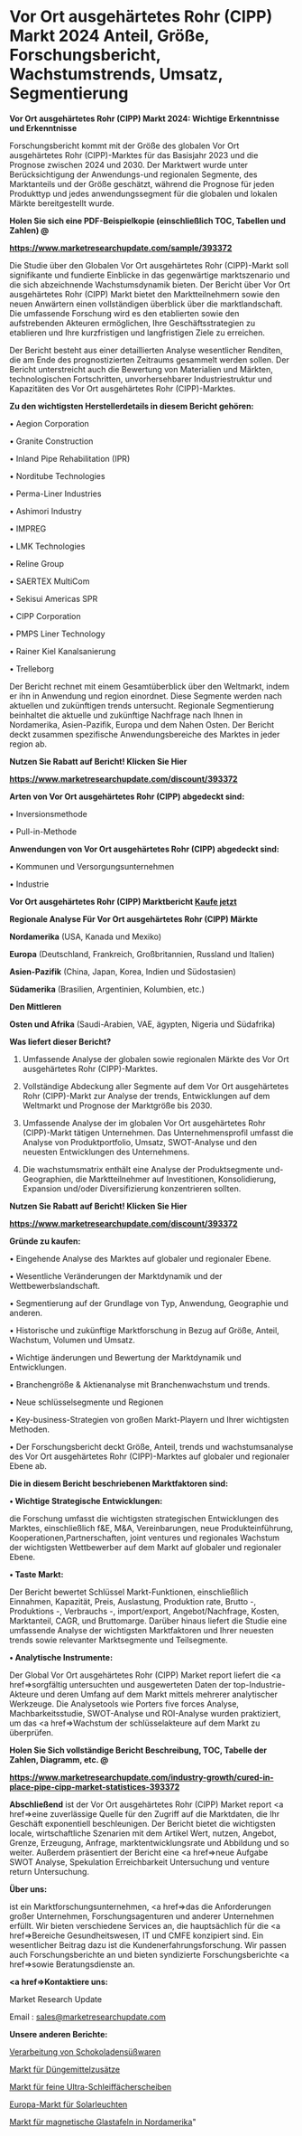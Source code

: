 # Vor Ort ausgehärtetes Rohr (CIPP) Markt 2024 Anteil, Größe, Forschungsbericht, Wachstumstrends, Umsatz, Segmentierung

<strong>Vor Ort ausgehärtetes Rohr (CIPP) Markt 2024: Wichtige Erkenntnisse und Erkenntnisse</strong>

Forschungsbericht kommt mit der Größe des globalen Vor Ort ausgehärtetes Rohr (CIPP)-Marktes für das Basisjahr 2023 und die Prognose zwischen 2024 und 2030. Der Marktwert wurde unter Berücksichtigung der Anwendungs-und regionalen Segmente, des Marktanteils und der Größe geschätzt, während die Prognose für jeden Produkttyp und jedes anwendungssegment für die globalen und lokalen Märkte bereitgestellt wurde.



<strong>Holen Sie sich eine PDF-Beispielkopie (einschließlich TOC, Tabellen und Zahlen) @
</strong>

<strong><a href=https://www.marketresearchupdate.com/sample/393372>

<strong>https://www.marketresearchupdate.com/sample/393372</u></font></a></strong></strong>

Die Studie über den Globalen Vor Ort ausgehärtetes Rohr (CIPP)-Markt soll signifikante und fundierte Einblicke in das gegenwärtige marktszenario und die sich abzeichnende Wachstumsdynamik bieten. Der Bericht über Vor Ort ausgehärtetes Rohr (CIPP) Markt bietet den Marktteilnehmern sowie den neuen Anwärtern einen vollständigen überblick über die marktlandschaft. Die umfassende Forschung wird es den etablierten sowie den aufstrebenden Akteuren ermöglichen, Ihre Geschäftsstrategien zu etablieren und Ihre kurzfristigen und langfristigen Ziele zu erreichen.

Der Bericht besteht aus einer detaillierten Analyse wesentlicher Renditen, die am Ende des prognostizierten Zeitraums gesammelt werden sollen. Der Bericht unterstreicht auch die Bewertung von Materialien und Märkten, technologischen Fortschritten, unvorhersehbarer Industriestruktur und Kapazitäten des Vor Ort ausgehärtetes Rohr (CIPP)-Marktes.



<strong>Zu den wichtigsten Herstellerdetails in diesem Bericht gehören:</strong>

• Aegion Corporation

• Granite Construction

• Inland Pipe Rehabilitation (IPR)

• Norditube Technologies

• Perma-Liner Industries

• Ashimori Industry

• IMPREG

• LMK Technologies

• Reline Group

• SAERTEX MultiCom

• Sekisui Americas SPR

• CIPP Corporation

• PMPS Liner Technology

• Rainer Kiel Kanalsanierung

• Trelleborg

Der Bericht rechnet mit einem Gesamtüberblick über den Weltmarkt, indem er ihn in Anwendung und region einordnet. Diese Segmente werden nach aktuellen und zukünftigen trends untersucht. Regionale Segmentierung beinhaltet die aktuelle und zukünftige Nachfrage nach Ihnen in Nordamerika, Asien-Pazifik, Europa und dem Nahen Osten. Der Bericht deckt zusammen spezifische Anwendungsbereiche des Marktes in jeder region ab.



<strong>Nutzen Sie Rabatt auf Bericht! Klicken Sie Hier
</strong>

<strong><a href=https://www.marketresearchupdate.com/discount/393372>https://www.marketresearchupdate.com/discount/393372</b></u></font></strong></a>



<strong>Arten von Vor Ort ausgehärtetes Rohr (CIPP) abgedeckt sind:</strong>

• Inversionsmethode

• Pull-in-Methode



<strong>Anwendungen von Vor Ort ausgehärtetes Rohr (CIPP) abgedeckt sind:</strong>

• Kommunen und Versorgungsunternehmen

• Industrie



<strong>Vor Ort ausgehärtetes Rohr (CIPP) Marktbericht <a href=https://www.marketresearchupdate.com/buynow/393372>Kaufe jetzt</a></strong>



<strong>Regionale Analyse Für Vor Ort ausgehärtetes Rohr (CIPP) Märkte</strong>



<strong>Nordamerika</strong> (USA, Kanada und Mexiko)



<strong>Europa</strong> (Deutschland, Frankreich, Großbritannien, Russland und Italien)



<strong>Asien-Pazifik</strong> (China, Japan, Korea, Indien und Südostasien)



<strong>Südamerika</strong> (Brasilien, Argentinien, Kolumbien, etc.)



<strong>Den Mittleren</strong> 

<strong>Osten und Afrika</strong> (Saudi-Arabien, VAE, ägypten, Nigeria und Südafrika)



<strong>Was liefert dieser Bericht?</strong>

1. Umfassende Analyse der globalen sowie regionalen Märkte des Vor Ort ausgehärtetes Rohr (CIPP)-Marktes.

2. Vollständige Abdeckung aller Segmente auf dem Vor Ort ausgehärtetes Rohr (CIPP)-Markt zur Analyse der trends, Entwicklungen auf dem Weltmarkt und Prognose der Marktgröße bis 2030.

3. Umfassende Analyse der im globalen Vor Ort ausgehärtetes Rohr (CIPP)-Markt tätigen Unternehmen. Das Unternehmensprofil umfasst die Analyse von Produktportfolio, Umsatz, SWOT-Analyse und den neuesten Entwicklungen des Unternehmens.

4. Die wachstumsmatrix enthält eine Analyse der Produktsegmente und-Geographien, die Marktteilnehmer auf Investitionen, Konsolidierung, Expansion und/oder Diversifizierung konzentrieren sollten.



<strong>Nutzen Sie Rabatt auf Bericht! Klicken Sie Hier
</strong>

<strong><a href=https://www.marketresearchupdate.com/discount/393372>https://www.marketresearchupdate.com/discount/393372</b></u></font></strong></a>



<strong>Gründe zu kaufen:</strong>

• Eingehende Analyse des Marktes auf globaler und regionaler Ebene.

• Wesentliche Veränderungen der Marktdynamik und der Wettbewerbslandschaft.

• Segmentierung auf der Grundlage von Typ, Anwendung, Geographie und anderen.

• Historische und zukünftige Marktforschung in Bezug auf Größe, Anteil, Wachstum, Volumen und Umsatz.

• Wichtige änderungen und Bewertung der Marktdynamik und Entwicklungen.

• Branchengröße &amp; Aktienanalyse mit Branchenwachstum und trends.

• Neue schlüsselsegmente und Regionen

• Key-business-Strategien von großen Markt-Playern und Ihrer wichtigsten Methoden.

• Der Forschungsbericht deckt Größe, Anteil, trends und wachstumsanalyse des Vor Ort ausgehärtetes Rohr (CIPP)-Marktes auf globaler und regionaler Ebene ab.



<strong>Die in diesem Bericht beschriebenen Marktfaktoren sind:</strong>



<strong>• Wichtige Strategische Entwicklungen:</strong>

die Forschung umfasst die wichtigsten strategischen Entwicklungen des Marktes, einschließlich f&amp;E, M&amp;A, Vereinbarungen, neue Produkteinführung, Kooperationen,Partnerschaften, joint ventures und regionales Wachstum der wichtigsten Wettbewerber auf dem Markt auf globaler und regionaler Ebene.



<strong>• Taste Markt:</strong>

Der Bericht bewertet Schlüssel Markt-Funktionen, einschließlich Einnahmen, Kapazität, Preis, Auslastung, Produktion rate, Brutto -, Produktions -, Verbrauchs -, import/export, Angebot/Nachfrage, Kosten, Marktanteil, CAGR, und Bruttomarge. Darüber hinaus liefert die Studie eine umfassende Analyse der wichtigsten Marktfaktoren und Ihrer neuesten trends sowie relevanter Marktsegmente und Teilsegmente.



<strong>• Analytische Instrumente:</strong>

Der Global Vor Ort ausgehärtetes Rohr (CIPP) Market report liefert die <a href=>sorgf</a>ältig untersuchten und ausgewerteten Daten der top-Industrie-Akteure und deren Umfang auf dem Markt mittels mehrerer analytischer Werkzeuge. Die Analysetools wie Porters five forces Analyse, Machbarkeitsstudie, SWOT-Analyse und ROI-Analyse wurden praktiziert, um das <a href=>Wachstum</a> der schlüsselakteure auf dem Markt zu überprüfen.



<strong>Holen Sie Sich vollständige Bericht Beschreibung, TOC, Tabelle der Zahlen, Diagramm, etc. @ </strong>

<strong><a href=https://www.marketresearchupdate.com/industry-growth/cured-in-place-pipe-cipp-market-statistices-393372>https://www.marketresearchupdate.com/industry-growth/cured-in-place-pipe-cipp-market-statistices-393372</a></font></strong>



<strong>Abschließend</strong> ist der Vor Ort ausgehärtetes Rohr (CIPP) Market report <a href=>eine</a> zuverlässige Quelle für den Zugriff auf die Marktdaten, die Ihr Geschäft exponentiell beschleunigen. Der Bericht bietet die wichtigsten locale, wirtschaftliche Szenarien mit dem Artikel Wert, nutzen, Angebot, Grenze, Erzeugung, Anfrage, marktentwicklungsrate und Abbildung und so weiter. Außerdem präsentiert der Bericht eine <a href=>neue</a> Aufgabe SWOT Analyse, Spekulation Erreichbarkeit Untersuchung und venture return Untersuchung.



<strong>Über uns:</strong>

 ist ein Marktforschungsunternehmen, <a href=>das</a> die Anforderungen großer Unternehmen, Forschungsagenturen und anderer Unternehmen erfüllt. Wir bieten verschiedene Services an, die hauptsächlich für die <a href=>Bereiche</a> Gesundheitswesen, IT und CMFE konzipiert sind. Ein wesentlicher Beitrag dazu ist die Kundenerfahrungsforschung. Wir passen auch Forschungsberichte an und bieten syndizierte Forschungsberichte <a href=>sowie</a> Beratungsdienste an.



<strong><a href=>Kontaktiere uns:</a></strong>

Market Research Update

Email : sales@marketresearchupdate.com



<strong>Unsere anderen Berichte:</strong>

<a href=https://www.linkedin.com/pulse/chocolate-confectionery-processing>Verarbeitung von Schokoladensüßwaren</a>

<a href=https://www.linkedin.com/pulse/fertilizer-additives-market-sizing-up-anticipating>Markt für Düngemittelzusätze</a>

<a href=https://www.linkedin.com/pulse/fine-ultra-abrasive-flap-disc-market-2023-remarking>Markt für feine Ultra-Schleiffächerscheiben</a>

<a href=https://www.linkedin.com/pulse/europe-solar-lights-market-upcoming-trends-segmented>Europa-Markt für Solarleuchten</a>

<a href=https://www.linkedin.com/pulse/north-america-magnetic-glass-boards-market-size-incredible>Markt für magnetische Glastafeln in Nordamerika</a>"
